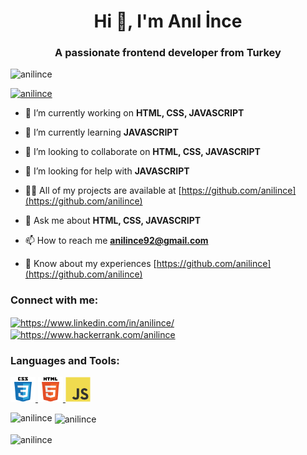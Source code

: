 <h1 align="center">Hi 👋, I'm Anıl İnce</h1>
<h3 align="center">A passionate frontend developer from Turkey</h3>

<p align="left"> <img src="https://komarev.com/ghpvc/?username=anilince&label=Profile%20views&color=0e75b6&style=flat" alt="anilince" /> </p>

<p align="left"> <a href="https://github.com/ryo-ma/github-profile-trophy"><img src="https://github-profile-trophy.vercel.app/?username=anilince" alt="anilince" /></a> </p>

- 🔭 I’m currently working on **HTML, CSS, JAVASCRIPT**

- 🌱 I’m currently learning **JAVASCRIPT**

- 👯 I’m looking to collaborate on **HTML, CSS, JAVASCRIPT**

- 🤝 I’m looking for help with **JAVASCRIPT**

- 👨‍💻 All of my projects are available at [https://github.com/anilince](https://github.com/anilince)

- 💬 Ask me about **HTML, CSS, JAVASCRIPT**

- 📫 How to reach me **anilince92@gmail.com**

- 📄 Know about my experiences [https://github.com/anilince](https://github.com/anilince)

<h3 align="left">Connect with me:</h3>
<p align="left">
<a href="https://linkedin.com/in/https://www.linkedin.com/in/anilince/" target="blank"><img align="center" src="https://raw.githubusercontent.com/rahuldkjain/github-profile-readme-generator/master/src/images/icons/Social/linked-in-alt.svg" alt="https://www.linkedin.com/in/anilince/" height="30" width="40" /></a>
<a href="https://www.hackerrank.com/https://www.hackerrank.com/anilince" target="blank"><img align="center" src="https://raw.githubusercontent.com/rahuldkjain/github-profile-readme-generator/master/src/images/icons/Social/hackerrank.svg" alt="https://www.hackerrank.com/anilince" height="30" width="40" /></a>
</p>

<h3 align="left">Languages and Tools:</h3>
<p align="left"> <a href="https://www.w3schools.com/css/" target="_blank" rel="noreferrer"> <img src="https://raw.githubusercontent.com/devicons/devicon/master/icons/css3/css3-original-wordmark.svg" alt="css3" width="40" height="40"/> </a> <a href="https://www.w3.org/html/" target="_blank" rel="noreferrer"> <img src="https://raw.githubusercontent.com/devicons/devicon/master/icons/html5/html5-original-wordmark.svg" alt="html5" width="40" height="40"/> </a> <a href="https://developer.mozilla.org/en-US/docs/Web/JavaScript" target="_blank" rel="noreferrer"> <img src="https://raw.githubusercontent.com/devicons/devicon/master/icons/javascript/javascript-original.svg" alt="javascript" width="40" height="40"/> </a> </p>

<p><img align="left" src="https://github-readme-stats.vercel.app/api/top-langs?username=anilince&show_icons=true&locale=en&layout=compact" alt="anilince" /></p>

<p>&nbsp;<img align="center" src="https://github-readme-stats.vercel.app/api?username=anilince&show_icons=true&locale=en" alt="anilince" /></p>

<p><img align="center" src="https://github-readme-streak-stats.herokuapp.com/?user=anilince&" alt="anilince" /></p>

